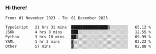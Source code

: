 ### Hi there!

<!--START_SECTION:waka-->

```txt
From: 01 November 2023 - To: 01 December 2023

TypeScript   21 hrs 31 mins  ████████████████▒░░░░░░░░   65.12 %
JSON         4 hrs 8 mins    ███░░░░░░░░░░░░░░░░░░░░░░   12.55 %
Python       3 hrs 18 mins   ██▒░░░░░░░░░░░░░░░░░░░░░░   09.99 %
YAML         1 hr 3 mins     ▓░░░░░░░░░░░░░░░░░░░░░░░░   03.22 %
Other        57 mins         ▓░░░░░░░░░░░░░░░░░░░░░░░░   02.88 %
```

<!--END_SECTION:waka-->

